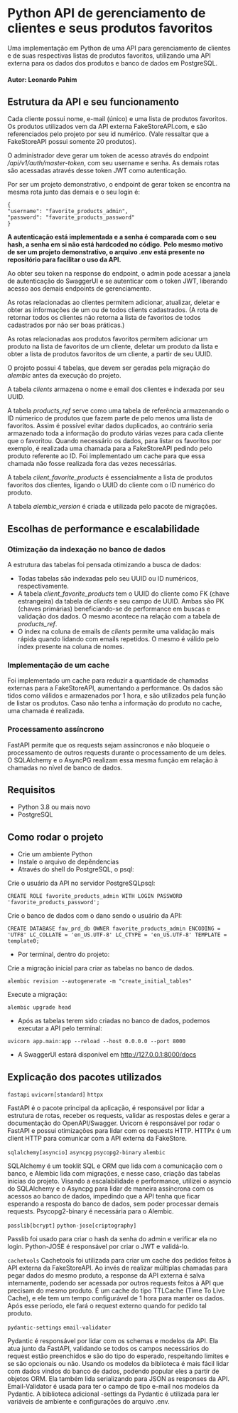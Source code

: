 # Python API de gerenciamento de clientes e seus produtos favoritos
Uma implementação em Python de uma API para gerenciamento de clientes e de suas respectivas listas de produtos favoritos, utilizando uma API externa para os dados dos produtos e banco de dados em PostgreSQL.
#### Autor: Leonardo Pahim

## Estrutura da API e seu funcionamento
Cada cliente possui nome, e-mail (único) e uma lista de produtos favoritos. Os produtos utilizados vem da API externa FakeStoreAPI.com, e são referenciados pelo projeto por seu id numérico. (Vale ressaltar que a FakeStoreAPI possui somente 20 produtos).

O administrador deve gerar um token de acesso através do endpoint */api/v1/auth/master-token*, com seu username e senha. As demais rotas são acessadas através desse token JWT como autenticação.

Por ser um projeto demonstrativo, o endpoint de gerar token se encontra na mesma rota junto das demais e o seu login é:
```
{
"username": "favorite_products_admin",
"password": "favorite_products_password"
}
```
**A autenticação está implementada e a senha é comparada com o seu hash, a senha em si não está hardcoded no código.**
**Pelo mesmo motivo de ser um projeto demonstrativo, o arquivo .env está presente no repositório para facilitar o uso da API.**

Ao obter seu token na response do endpoint, o admin pode acessar a janela de autenticação do SwaggerUI e se autenticar com o token JWT, liberando acesso aos demais endpoints de gerenciamento.

As rotas relacionadas ao clientes permitem adicionar, atualizar, deletar e obter as informações de um ou de todos clients cadastrados. (A rota de retornar todos os clientes não retorna a lista de favoritos de todos cadastrados por não ser boas práticas.)

As rotas relacionadas aos produtos favoritos permitem adicionar um produto na lista de favoritos de um cliente, deletar um produto da lista e obter a lista de produtos favoritos de um cliente, a partir de seu UUID.

O projeto possui 4 tabelas, que devem ser geradas pela migração do *alembic* antes da execução do projeto.

A tabela *clients* armazena o nome e email dos clientes e indexada por seu UUID.

A tabela *products_ref* serve como uma tabela de referência armazenando o ID númerico de produtos que fazem parte de pelo menos uma lista de favoritos. Assim é possível evitar dados duplicados, ao contrário seria armazenado toda a informação do produto várias vezes para cada cliente que o favoritou. Quando necessário os dados, para listar os favoritos por exemplo, é realizada uma chamada para a FakeStoreAPI pedindo pelo produto referente ao ID. Foi implementado um cache para que essa chamada não fosse realizada fora das vezes necessárias.

A tabela *client_favorite_products* é essencialmente a lista de produtos favoritos dos clientes, ligando o UUID do cliente com o ID numérico do produto.

A tabela *alembic_version* é criada e utilizada pelo pacote de migrações.

## Escolhas de performance e escalabilidade

### Otimização da indexação no banco de dados
A estrutura das tabelas foi pensada otimizando a busca de dados:
- Todas tabelas são indexadas pelo seu UUID ou ID numéricos, respectivamente.
- A tabela *client_favorite_products* tem o UUID do cliente como FK (chave estrangeira) da tabela de *clients* e seu campo de UUID. Ambas são PK (chaves primárias) beneficiando-se de performance em buscas e validação dos dados. O mesmo acontece na relação com a tabela de *products_ref*.
- O index na coluna de emails de *clients* permite uma validação mais rápida quando lidando com emails repetidos. O mesmo é válido pelo index presente na coluna de nomes.

### Implementação de um cache

Foi implementado um cache para reduzir a quantidade de chamadas externas para a FakeStoreAPI, aumentando a performance. Os dados são tidos como válidos e armazenados por 1 hora, e são utilizados pela função de listar os produtos. Caso não tenha a informação do produto no cache, uma chamada é realizada.

### Processamento assíncrono

FastAPI permite que os requests sejam assíncronos e não bloqueie o processamento de outros requests durante o processamento de um deles.
O SQLAlchemy e o AsyncPG realizam essa mesma função em relação à chamadas no nível de banco de dados.

## Requisitos
- Python 3.8 ou mais novo
- PostgreSQL

## Como rodar o projeto
- Crie um ambiente Python
- Instale o arquivo de depêndencias
- Através do shell do PostgreSQL, o psql:

Crie o usuário da API no servidor PostgreSQLpsql:

```
CREATE ROLE favorite_products_admin WITH LOGIN PASSWORD 'favorite_products_password';
```

Crie o banco de dados com o dano sendo o usuário da API:

```
CREATE DATABASE fav_prd_db OWNER favorite_products_admin ENCODING = 'UTF8' LC_COLLATE = 'en_US.UTF-8' LC_CTYPE = 'en_US.UTF-8' TEMPLATE = template0;
```

- Por terminal, dentro do projeto:

Crie a migração inicial para criar as tabelas no banco de dados.

```
alembic revision --autogenerate -m "create_initial_tables"
```

Execute a migração:

```
alembic upgrade head
```

- Após as tabelas terem sido criadas no banco de dados, podemos executar a API pelo terminal:

``` 
uvicorn app.main:app --reload --host 0.0.0.0 --port 8000
```

- A SwaggerUI estará disponível em http://127.0.0.1:8000/docs


## Explicação dos pacotes utilizados

`fastapi`
`uvicorn[standard]`
`httpx`

FastAPI é o pacote principal da aplicação, é responsável por lidar a estrutura de rotas, receber os requests, validar as respostas deles e gerar a documentação do OpenAPI/Swagger. Uvicorn é responsável por rodar o FastAPI e possui otimizações para lidar com os requests HTTP. HTTPx é um client HTTP para comunicar com a API externa da FakeStore.

`sqlalchemy[asyncio]`
`asyncpg`
`psycopg2-binary`
`alembic`

SQLAlchemy é um tooklit SQL e ORM que lida com a comunicação com o banco, e Alembic lida com migrações, e nesse caso, criação das tabelas inicias do projeto. Visando a escalabilidade e performance, utilizei o asyncio do SQLAlchemy e o Asyncpg para lidar de maneira assíncrona com os acessos ao banco de dados, impedindo que a API tenha que ficar esperando a resposta do banco de dados, sem poder processar demais requests. Psycopg2-binary é necessária para o Alembic.

`passlib[bcrypt]`
`python-jose[criptography]`

Passlib foi usado para criar o hash da senha do admin e verificar ela no login. Python-JOSE é responsável por criar o JWT e validá-lo.

`cachetools`
Cachetools foi utilizada para criar um cache dos pedidos feitos à API externa da FakeStoreAPI. Ao invés de realizar múltiplas chamadas para pegar dados do mesmo produto, a response da API externa é salva internamente, podendo ser acessada por outros requests feitos à API que precisam do mesmo produto. É um cache do tipo TTLCache (Time To Live Cache), e ele tem um tempo configurável de 1 hora para manter os dados. Após esse período, ele fará o request externo quando for pedido tal produto.

`pydantic-settings`
`email-validator`

Pydantic é responsável por lidar com os schemas e modelos da API. Ela atua junto da FastAPI, validando se todos os campos necessários do request estão preenchidos e são do tipo do esperado, respeitando limites e se são opcionais ou não. Usando os modelos da biblioteca é mais fácil lidar com dados vindos do banco de dados, podendo popular eles a partir de objetos ORM. Ela também lida serializando para JSON as responses da API. Email-Validator é usada para ter o campo de tipo e-mail nos modelos da Pydantic. A biblioteca adicional -settings da Pydantic é utilizada para ler variáveis de ambiente e configurações do arquivo .env.
